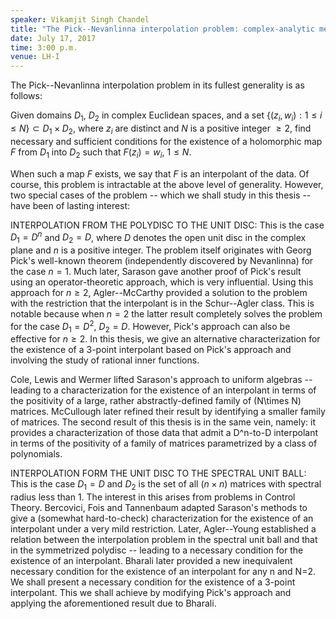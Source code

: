 ```yaml
---
speaker: Vikamjit Singh Chandel
title: "The Pick--Nevanlinna interpolation problem: complex-analytic methods in special domains"
date: July 17, 2017
time: 3:00 p.m.
venue: LH-I
---
```

The Pick--Nevanlinna interpolation problem in its fullest generality is as
follows:

Given domains $D_1$, $D_2$ in complex Euclidean spaces, and a set $\{(z_i,w_i):
1\leq i\leq N\}\subset D_1\times D_2$, where $z_i$ are distinct and $N$ is a
positive integer $\geq 2$, find necessary and sufficient conditions for the
existence of a holomorphic map $F$ from $D_1$ into $D_2$ such that $F(z_i) = w_i$,
$1\leq N$.

When such a map $F$ exists, we say that $F$ is an interpolant of the data. Of
course, this problem is intractable at the above level of generality.
However, two special cases of the problem -- which we shall study in this
thesis -- have been of lasting interest:

INTERPOLATION FROM THE POLYDISC TO THE UNIT DISC: This is the case $D_1 =
D^n$ and $D_2 = D$, where $D$ denotes the open unit disc in the complex plane
and $n$ is a positive integer. The problem itself originates with Georg
Pick's well-known theorem (independently discovered by Nevanlinna) for the
case $n=1$. Much later, Sarason gave another proof of Pick's result using an
operator-theoretic approach, which is very influential. Using this
approach for $n\geq 2$, Agler--McCarthy provided a solution to the problem
with the restriction that the interpolant is in the Schur--Agler class.
This is notable because when $n = 2$ the latter result completely solves the
problem for the case $D_1 = D^2$, $D_2 = D$. However, Pick's approach can also
be effective for $n\geq 2$. In this thesis, we give an alternative
characterization for the existence of a $3$-point interpolant based on
Pick's approach and involving the study of rational inner functions.

Cole, Lewis and Wermer lifted Sarason's approach to uniform algebras --
leading to a characterization for the existence of an interpolant in terms
of the positivity of a large, rather abstractly-defined family of (N\times
N) matrices. McCullough later refined their result by identifying a
smaller family of matrices. The second result of this thesis is in the
same vein, namely: it provides a characterization of those data that admit
a D^n-to-D interpolant in terms of the positivity of a family of matrices
parametrized by a class of polynomials.


INTERPOLATION FORM THE UNIT DISC TO THE SPECTRAL UNIT BALL: This is the
case $D_1 = D$ and $D_2$ is the set of all $(n\times n)$ matrices with spectral
radius less than 1. The interest in this arises from problems in Control
Theory. Bercovici, Fois and Tannenbaum adapted Sarason's methods to give a
(somewhat hard-to-check) characterization for the existence of an
interpolant under a very mild restriction. Later, Agler--Young established
a relation between the interpolation problem in the spectral unit ball and
that in the symmetrized polydisc -- leading to a necessary condition for
the existence of an interpolant. Bharali later provided a new inequivalent
necessary condition for the existence of an interpolant for any n and N=2.
We shall present a necessary condition for the existence of a 3-point
interpolant. This we shall achieve by modifying Pick's approach and
applying the aforementioned result due to Bharali.
